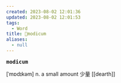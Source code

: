 ```yaml
---
created: 2023-08-02 12:01:36
updated: 2023-08-02 12:01:53
tags:
  - Word
title: 📖modicum
aliases:
  - null
---
```


<pre><strong>modicum</strong></pre>
[ˈmɒdɪkəm]
n. a small amount 少量
[[dearth]]
